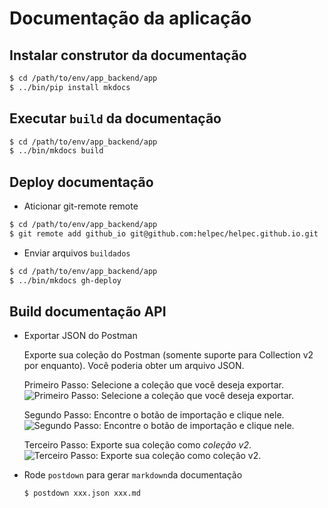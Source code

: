 # Documentação da aplicação

## Instalar construtor da documentação

```bash
$ cd /path/to/env/app_backend/app
$ ../bin/pip install mkdocs
```

## Executar `build` da documentação 

```bash
$ cd /path/to/env/app_backend/app
$ ../bin/mkdocs build
```

## Deploy documentação

* Aticionar git-remote remote  

```bash
$ cd /path/to/env/app_backend/app
$ git remote add github_io git@github.com:helpec/helpec.github.io.git
```

* Enviar arquivos `buildados`

```bash
$ cd /path/to/env/app_backend/app
$ ../bin/mkdocs gh-deploy
```

## Build documentação API

* Exportar JSON do Postman

    Exporte sua coleção do Postman (somente suporte para Collection v2 por enquanto).
    Você poderia obter um arquivo JSON.

    Primeiro Passo: Selecione a coleção que você deseja exportar.
    ![Primeiro Passo: Selecione a coleção que você deseja exportar.](https://raw.githubusercontent.com/TitorX/Postdown/master/imgs/step-1.png)
    
    Segundo Passo: Encontre o botão de importação e clique nele.
    ![Segundo Passo: Encontre o botão de importação e clique nele.](https://raw.githubusercontent.com/TitorX/Postdown/master/imgs/step-2.png)
    
    Terceiro Passo: Exporte sua coleção como *coleção v2*.
    ![Terceiro Passo: Exporte sua coleção como *coleção v2*.](https://raw.githubusercontent.com/TitorX/Postdown/master/imgs/step-3.png)

* Rode `postdown` para gerar `markdown`da documentação

    ```bash
    $ postdown xxx.json xxx.md
    ```
